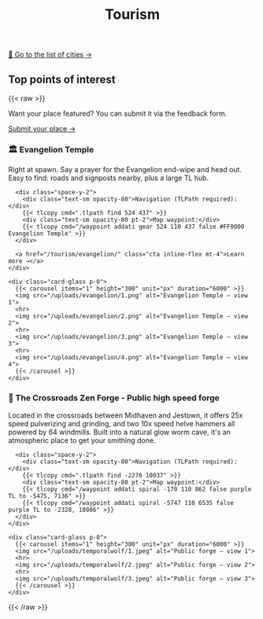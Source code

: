 ﻿---
title: "Tourism"
---
[📍 Go to the list of cities →](/tourism/towns/)
## Top points of interest

{{< raw >}}
<div class="not-prose space-y-6">

  <!-- CTA: submit your place -->
  <div class="card-glass flex items-center justify-between gap-4">
    <p class="m-0">Want your place featured? You can submit it via the feedback form.</p>
    <a href="/call_me/" class="inline-flex items-center gap-2 px-4 py-2 rounded-xl bg-white/5 ring-1 ring-white/10 hover:bg-white/10 hover:ring-white/20 transition">
      <span class="font-medium">Submit your place</span> →
    </a>
  </div>

  <!-- Place 1 -->
  <section class="grid grid-cols-1 lg:grid-cols-2 gap-4">
    <div class="card-glass">
      <h3 class="text-lg font-semibold m-0">🏛️ Evangelion Temple</h3>
      <p class="mt-2 mb-3 opacity-90">Right at spawn. Say a prayer for the Evangelion end-wipe and head out. Easy to find: roads and signposts nearby, plus a large TL hub.</p>

      <div class="space-y-2">
        <div class="text-sm opacity-80">Navigation (TLPath required):</div>
        {{< tlcopy cmd=".tlpath find 524 437" >}}
        <div class="text-sm opacity-80 pt-2">Map waypoint:</div>
        {{< tlcopy cmd="/waypoint addati gear 524 110 437 false #FF0000 Evangelion Temple" >}}
      </div>

      <a href="/tourism/evangelion/" class="cta inline-flex mt-4">Learn more →</a>
    </div>

    <div class="card-glass p-0">
      {{< carousel items="1" height="300" unit="px" duration="6000" >}}
      <img src="/uploads/evangelion/1.png" alt="Evangelion Temple — view 1">
      <hr>
      <img src="/uploads/evangelion/2.png" alt="Evangelion Temple — view 2">
      <hr>
      <img src="/uploads/evangelion/3.png" alt="Evangelion Temple — view 3">
      <hr>
      <img src="/uploads/evangelion/4.png" alt="Evangelion Temple — view 4">
      {{< /carousel >}}
    </div>
  </section>

<!-- Place 2 -->
  <section class="grid grid-cols-1 lg:grid-cols-2 gap-4">
    <div class="card-glass">
      <h3 class="text-lg font-semibold m-0">🔨 The Crossroads Zen Forge - Public high speed forge</h3>
      <p class="mt-2 mb-3 opacity-90">Located in the crossroads between Midhaven and Jestown, it offers 25x speed pulverizing and grinding, and two 10x speed helve hammers all powered by 64 windmills. Built into a natural glow worm cave, it's an atmospheric place to get your smithing done.</p>

      <div class="space-y-2">
        <div class="text-sm opacity-80">Navigation (TLPath required):</div>
        {{< tlcopy cmd=".tlpath find -2276 10037" >}}
        <div class="text-sm opacity-80 pt-2">Map waypoint:</div>
        {{< tlcopy cmd="/waypoint addati spiral -170 110 862 false purple TL to -5475, 7136" >}}
        {{< tlcopy cmd="/waypoint addati spiral -5747 110 6535 false purple TL to -2328, 10086" >}}
      </div>
    </div>

    <div class="card-glass p-0">
      {{< carousel items="1" height="300" unit="px" duration="6000" >}}
      <img src="/uploads/temporalwolf/1.jpeg" alt="Public forge — view 1">
      <hr>
      <img src="/uploads/temporalwolf/2.jpeg" alt="Public forge — view 2">
      <hr>
      <img src="/uploads/temporalwolf/3.jpeg" alt="Public forge — view 3">
      {{< /carousel >}}
    </div>
  </section>

</div>
{{< /raw >}}
